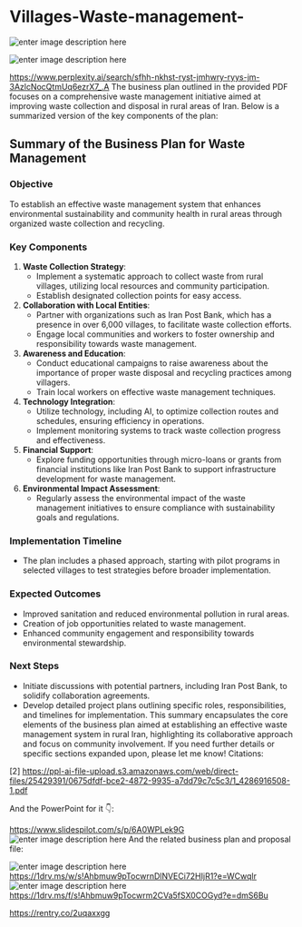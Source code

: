 # Villages-Waste-management-


![enter image description here](https://i.sstatic.net/DahTpAB4.jpg)

![enter image description here](https://i.sstatic.net/oTSUhERA.jpg)

https://www.perplexity.ai/search/sfhh-nkhst-ryst-jmhwry-ryys-jm-3AzlcNocQtmUq6ezrX7_.A
The business plan outlined in the provided PDF focuses on a comprehensive waste management initiative aimed at improving waste collection and disposal in rural areas of Iran. Below is a summarized version of the key components of the plan:
## Summary of the Business Plan for Waste Management
### **Objective**
To establish an effective waste management system that enhances environmental sustainability and community health in rural areas through organized waste collection and recycling.
### **Key Components**
1. **Waste Collection Strategy**:
   - Implement a systematic approach to collect waste from rural villages, utilizing local resources and community participation.
   - Establish designated collection points for easy access.
2. **Collaboration with Local Entities**:
   - Partner with organizations such as Iran Post Bank, which has a presence in over 6,000 villages, to facilitate waste collection efforts.
   - Engage local communities and workers to foster ownership and responsibility towards waste management.
3. **Awareness and Education**:
   - Conduct educational campaigns to raise awareness about the importance of proper waste disposal and recycling practices among villagers.
   - Train local workers on effective waste management techniques.
4. **Technology Integration**:
   - Utilize technology, including AI, to optimize collection routes and schedules, ensuring efficiency in operations.
   - Implement monitoring systems to track waste collection progress and effectiveness.
5. **Financial Support**:
   - Explore funding opportunities through micro-loans or grants from financial institutions like Iran Post Bank to support infrastructure development for waste management.
6. **Environmental Impact Assessment**:
   - Regularly assess the environmental impact of the waste management initiatives to ensure compliance with sustainability goals and regulations.
### **Implementation Timeline**
- The plan includes a phased approach, starting with pilot programs in selected villages to test strategies before broader implementation.
### **Expected Outcomes**
- Improved sanitation and reduced environmental pollution in rural areas.
- Creation of job opportunities related to waste management.
- Enhanced community engagement and responsibility towards environmental stewardship.
### **Next Steps**
- Initiate discussions with potential partners, including Iran Post Bank, to solidify collaboration agreements.
- Develop detailed project plans outlining specific roles, responsibilities, and timelines for implementation.
This summary encapsulates the core elements of the business plan aimed at establishing an effective waste management system in rural Iran, highlighting its collaborative approach and focus on community involvement. If you need further details or specific sections expanded upon, please let me know!
Citations:

[2] https://ppl-ai-file-upload.s3.amazonaws.com/web/direct-files/25429391/0675dfdf-bce2-4872-9935-a7dd79c7c5c3/1_4286916508-1.pdf

And the PowerPoint for it 👇:

https://www.slidespilot.com/s/p/6A0WPLek9G
![enter image description here](https://i.sstatic.net/BOqsTgrz.jpg)
And the related business plan and proposal file:

![enter image description here](https://i.sstatic.net/3KEqyY9l.jpg)
https://1drv.ms/w/s!Ahbmuw9pTocwrnDlNVECi72HIjR1?e=WCwqlr
![enter image description here](https://i.sstatic.net/JpzBLWg2.jpg)
https://1drv.ms/f/s!Ahbmuw9pTocwrm2CVa5fSX0COGyd?e=dmS6Bu


https://rentry.co/2uqaxxgg
